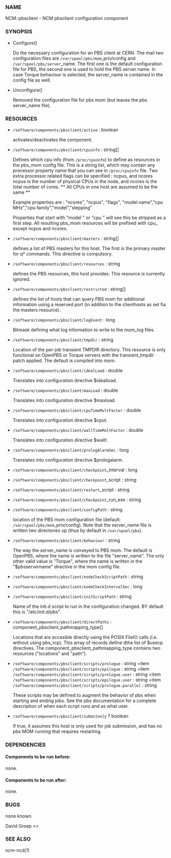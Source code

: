 
### NAME

NCM::pbsclient - NCM pbsclient configuration component

### SYNOPSIS

- Configure()

    Do the necessary configuration for an PBS client at CERN. The mail two configuration files
    are `/var/spool/pbs/mom`\_priv/config and `/var/spool/pbs/server`\_name. The first one is the 
    default configuration file for PBS, the second one is used to hold the PBS server name.
    In case Torque behaviour is selected, the server\_name is contained in the config file
    as well.

- Unconfigure()

    Removed the configuration file for pbs mom (but leaves the pbs server\_name file).

### RESOURCES

- `/software/components/pbsclient/active` : boolean

    activates/deactivates the component.

- `/software/components/pbsclient/cpuinfo` : string\[\]

    Defines which cpu info (from `/proc/cpuinfo`) to define as resources in the pbs\_mom config file.
    This is a string list, which may contain any processor property name that you can see in
    `/proc/cpuinfo` file.
    Two extra processor related flags can be specified : ncpus, and ncores
    ncpus is the number of physical CPUs in the node, and ncores is the total number of cores.
    \*\* All CPUs in one host are assumed to be the same \*\*

    Example properties are : "ncores", "ncpus", "flags", "model name","cpu MHz","cpu family","model","stepping"

    Properties that start with "model " or "cpu " will see this be stripped as a first step.
    All resulting pbs\_mom resources will be prefixed with cpu\_ except ncpus and ncores.

- `/software/components/pbsclient/masters` : string\[\]

    defines a list of PBS masters for this host. The first is the primary master
    for q\* commands. This directive is compulsory.

- `/software/components/pbsclient/resources` : string

    defines the PBS resources, this host provides.  This resource is currently ignored.

- `/software/components/pbsclient/restricted` : string\[\]

    defines the list of hosts that can query PBS mom for additional information using
    a reserved port (in addition to the clienthosts as set fia the masters resource).

- `/software/components/pbsclient/logEvent` : long

    Bitmask defining what log information to write to the mom\_log files.

- `/software/components/pbsclient/tmpdir` : string

    Location of the per-job transient TMPDIR directory. This resource is only
    functional on OpenPBS or Torque servers with the transient\_tmpdir patch
    applied. The default is compiled into mom.

- `/software/components/pbsclient/idealLoad` : double

    Translates into configuration directive $idealload.

- `/software/components/pbsclient/maxLoad` : double

    Translates into configuration directive $maxload.

- `/software/components/pbsclient/cpuTimeMultFactor` : double

    Translates into configuration directive $cput.

- `/software/components/pbsclient/wallTimeMultFactor` : double

    Translates into configuration directive $wallt.

- `/software/components/pbsclient/prologAlarmSec` : long

    Translates into configuration directive $prologalarm.

- `/software/components/pbsclient/checkpoint`\_interval : long
- `/software/components/pbsclient/checkpoint`\_script : string
- `/software/components/pbsclient/restart`\_script : string
- `/software/components/pbsclient/checkpoint`\_run\_exe : string
- `/software/components/pbsclient/configPath` : string

    location of the PBS mom configuration file (default: 
    `/var/spool/pbs/mom`\_priv/config).  Note that the server\_name file is 
    written two directories up (thus by default in `/var/spool/pbs`).

- `/software/components/pbsclient/behaviour` : string

    The way the server\_name is conveyed to PBS mom. The default is
    OpenPBS, where the name is written to the file "server\_name". The
    only other valid value is "Torque", where the name is written
    in the "$pbsservername" directive in the mom config file.

- `/software/components/pbsclient/nodeCheckScriptPath` : string
- `/software/components/pbsclient/nodeCheckIntervalSec` : long
- `/software/components/pbsclient/initScriptPath` : string

    Name of the init.d script to run in the configuration changed. BY
    default this is "/etc/init.d/pbs".

- `/software/components/pbsclient/directPaths` : component\_pbsclient\_pathmapping\_type\[\]

    Locations that are accesible directly using the POSIX FileIO calls (i.e. without
    using pbs\_rcp). This array of records define dthe list of $usecp directives.
    The component\_pbsclient\_pathmapping\_type contains two resources ("locations" and "path").

- `/software/components/pbsclient/scripts/prologue` : string
=item `/software/components/pbsclient/scripts/epilogue` : string
=item `/software/components/pbsclient/scripts/prologue.user` : string
=item `/software/components/pbsclient/scripts/epilogue.user` : string
=item `/software/components/pbsclient/scripts/prologue.parallel` : string

    These scripts may be defined to augment the behavior of pbs when
    starting and ending jobs.  See the pbs documentation for a complete
    description of when each script runs and as what user.

- `/software/components/pbsclient/submitonly` ? boolean

    If true, it assumes this host is only used for job submission, and has no pbs MOM running
     that requires restarting.

### DEPENDENCIES

#### Components to be run before:

none.

#### Components to be run after:

none.

### BUGS

none known.

David Groep <>

### SEE ALSO

ncm-ncd(1)
